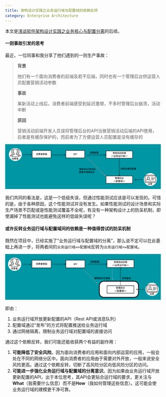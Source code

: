 ```yaml
---
title: 架构设计实践之业务运行域与配置域的依赖反转
category: Enterprise Architecture
---
```


本文是[浅谈软件架构设计实践之业务核心与配置分离](http://hippoom.github.io/blogs/the-configuration-sub-domain.html)的后续。

#### 一则事故引发的思考

最近，一位同事和我分享了他们遇到的一则生产事故：

> **背景**
>
> 他们有一个面向消费者的前端及若干后端，同时也有一个管理后台供运营人员配置营销活动参数
>
> **事故**
>
> 某新活动上线后，消费者前端感受到延迟激增，不多时管理后台崩溃，活动中断
>
> **原因**
>
> 营销活动前端开发人员误将管理后台的API当做营销活动后端的API使用，后者是有缓存保护的，而前者为了方便运营人员配置是没有缓存的
>

![buildt-in-aliyun-sender](/images/ioc-configuration/incident.png)

我们共同的看法是，这是一个低级失误，但通过性能测试应该是可以发现的。可惜的是，由于各种原因，这个性能测试并没有发生。如果性能测试的设计场景和实际生产场景不匹配或是性能测试覆盖不全呢，有没有一种架构设计上的防呆机制，即使漏掉了性能测试也能避免这样的低级失误呢？

#### 或许反转业务运行域与配置域间的依赖是一种值得尝试的防呆机制

既然在项目中，已经实施了“业务运行域与配置域的分离”，那么说不定可以在此基础上再进一步，将两者间的`业务运行域=>配置域`反转为`业务运行域<=配置域`。

![buildt-in-aliyun-sender](/images/ioc-configuration/to-be.png)

即由：

1. 业务运行域开放更新配置的API（Rest API或消息队列）
2. 配置域通过“发布”的方式将配置推送给业务运行域
3. 通过网络隔离，限制业务运行域对配置域的直接访问

通过这个依赖反转，我们可能还能收获两个有益的副作用：

1. **可能降低了安全风险**。因为面向消费者的应用和面向内部运营的应用，一般会处在不同的网络分区中。面向消费者的应用由于需要对外开放，一般来说安全风险更高。通过这个依赖反转，切断了高风险分区向低风险分区的访问。
2. **可能进一步强化业务运行域与配置域的分离意识**。因为如果由业务运行域开放更新配置的API，出于本位思考，其API会更贴合运行域的要求，更关注与**What**（我需要什么信息）而不是**How**（我如何管理这些信息）。这可能会使业务运行域的建模更干净可靠。





